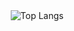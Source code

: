 <div align="center">
   <img src="https://github-readme-stats.vercel.app/api/top-langs/?username=roysunanda&layout=compact&size_weight=0.5&count_weight=0.5&show_icons=true&theme=react" alt="Top Langs">
</div>
